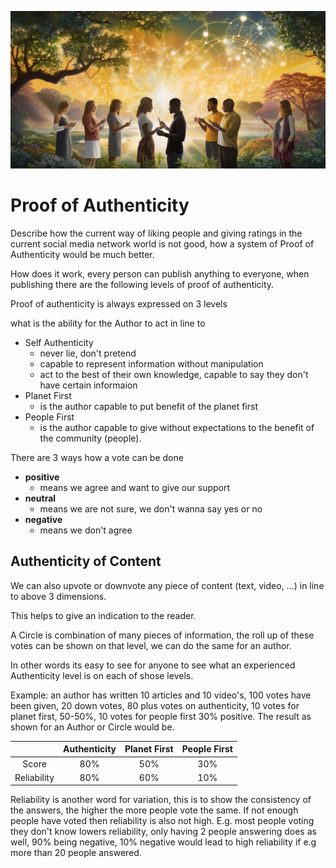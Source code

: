 ![](img/poa.png)


# Proof of Authenticity

Describe how the current way of liking people and giving ratings in the current social media network world is not good, how a system of Proof of Authenticity would be much better.

How does it work, every person can publish anything to everyone, when publishing there are the following levels of proof of authenticity.

Proof of authenticity is always expressed on 3 levels

what is the ability for the Author to act in line to

- Self Authenticity
  - never lie, don't pretend
  - capable to represent information without manipulation
  - act to the best of their own knowledge, capable to say they don't have certain informaion
- Planet First
  - is the author capable to put benefit of the planet first
- People First
  - is the author capable to give without expectations to the benefit of the community (people).

There are 3 ways how a vote can be done

- **positive**
  - means we agree and want to give our support
- **neutral**
  - means we are not sure, we don't wanna say yes or no
- **negative**
  - means we don't agree 



## Authenticity of Content

We can also upvote or downvote any piece of content (text, video, ...) in line to above 3 dimensions.

This helps to give an indication to the reader.

A Circle is combination of many pieces of information, the roll up of these votes can be shown on that level, we can do the same for an author.

In other words its easy to see for anyone to see what an experienced Authenticity level is on each of shose levels.

Example: an author has written 10 articles and 10 video's, 100 votes have been given, 20 down votes, 80 plus votes on authenticity, 10 votes for planet first, 50-50%, 10 votes for people first 30% positive. The result as shown for an Author or Circle would be.

|             | Authenticity | Planet First | People First |
|:-----------:|:------------:|:------------:|:------------:|
|   Score   |      80%     |      50%     |      30%     |
| Reliability |      80%     |      60%     |      10%     |


Reliability is another word for variation, this is to show the consistency of the answers, the higher the more people vote the same. If not enough people have voted then reliability is also not high. E.g. most people voting they don't know lowers reliability, only having 2 people answering does as well, 90% being negative, 10% negative would lead to high reliability if e.g more than 20 people answered.
